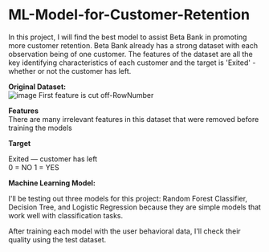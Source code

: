 # ML-Model-for-Customer-Retention

In this project, I will find the best model to assist Beta Bank in promoting more customer retention. Beta Bank already has a strong dataset with each observation being of one customer. The features of the dataset are all the key identifying characteristics of each customer and the target is 'Exited' - whether or not the customer has left. 

**Original Dataset:** <br>
![image](https://github.com/user-attachments/assets/911c320f-4e01-4bba-b6e0-8cf696749037)
First feature is cut off-RowNumber 

**Features** <br>
There are many irrelevant features in this dataset that were removed before training the models

**Target**<br>

Exited — сustomer has left<br> 
0 = NO 
1 = YES

**Machine Learning Model:**

I'll be testing out three models for this project: Random Forest Classifier, Decision Tree, and Logistic Regression because they are simple models that work well with classification tasks.

After training each model with the user behavioral data, I'll check their quality using the test dataset.
